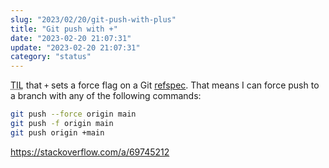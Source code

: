 ```yaml
---
slug: "2023/02/20/git-push-with-plus"
title: "Git push with +"
date: "2023-02-20 21:07:31"
update: "2023-02-20 21:07:31"
category: "status"
---
```


<abbr title="Today I learned">TIL</abbr> that `+` sets a force flag on a Git [refspec](https://git-scm.com/book/en/v2/Git-Internals-The-Refspec). That means I can force push to a branch with any of the following commands:

```sh
git push --force origin main
git push -f origin main
git push origin +main
```

https://stackoverflow.com/a/69745212
